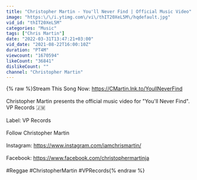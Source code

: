 ```yaml
---
title: "Christopher Martin - You'll Never Find | Official Music Video"
image: "https:\/\/i.ytimg.com\/vi\/thIT20XeL5M\/hqdefault.jpg"
vid_id: "thIT20XeL5M"
categories: "Music"
tags: ["Chris Martin"]
date: "2022-03-31T13:47:21+03:00"
vid_date: "2021-08-22T16:00:10Z"
duration: "PT4M"
viewcount: "1670594"
likeCount: "36841"
dislikeCount: ""
channel: "Christopher Martin"
---
```

{% raw %}Stream This Song Now: <a rel="nofollow" target="blank" href="https://CMartin.lnk.to/YoullNeverFind">https://CMartin.lnk.to/YoullNeverFind</a><br /><br />Christopher Martin presents the official music video for &quot;You'll Never Find&quot;. VP Records 🇯🇲<br /><br />Label: VP Records<br /><br />Follow Christopher Martin<br /><br />Instagram: <a rel="nofollow" target="blank" href="https://www.instagram.com/iamchrismartin/">https://www.instagram.com/iamchrismartin/</a><br /><br />Facebook: <a rel="nofollow" target="blank" href="https://www.facebook.com/christophermartinja">https://www.facebook.com/christophermartinja</a><br /><br />#Reggae #ChristopherMartin #VPRecords{% endraw %}
